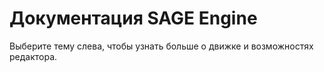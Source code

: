 # Документация SAGE Engine

Выберите тему слева, чтобы узнать больше о движке и возможностях редактора.

